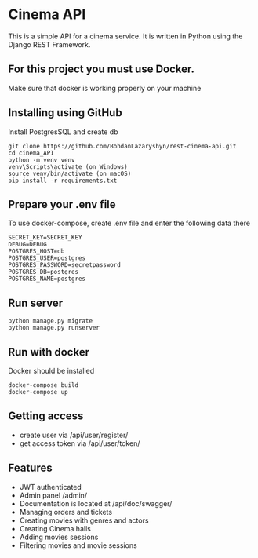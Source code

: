 # Cinema API
This is a simple API for a cinema service. It is written in Python using the Django REST Framework.
## For this project you must use Docker.
Make sure that docker is working properly on your machine
## Installing using GitHub
Install PostgresSQL and create db
```
git clone https://github.com/BohdanLazaryshyn/rest-cinema-api.git
cd cinema_API
python -m venv venv
venv\Scripts\activate (on Windows)
source venv/bin/activate (on macOS)
pip install -r requirements.txt
```
## Prepare your .env file
To use docker-compose, create .env file and enter the following data there
```
SECRET_KEY=SECRET_KEY
DEBUG=DEBUG
POSTGRES_HOST=db
POSTGRES_USER=postgres
POSTGRES_PASSWORD=secretpassword
POSTGRES_DB=postgres
POSTGRES_NAME=postgres
```
## Run server
```
python manage.py migrate
python manage.py runserver
```
## Run with docker
Docker should be installed
```
docker-compose build
docker-compose up
```
## Getting access
+ create user via /api/user/register/
+ get access token via /api/user/token/
## Features
+ JWT authenticated
+ Admin panel /admin/
+ Documentation is located at /api/doc/swagger/
+ Managing orders and tickets
+ Creating movies with genres and actors
+ Creating Cinema halls
+ Adding movies sessions
+ Filtering movies and movie sessions
